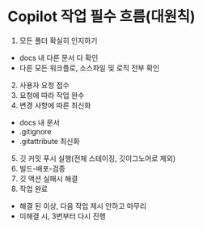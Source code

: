 # Copilot 작업 필수 흐름(대원칙)

1. 모든 폴더 확실히 인지하기

- docs 내 다른 문서 다 확인
- 다른 모든 워크플로, 소스파일 및 로직 전부 확인

2. 사용자 요청 접수
3. 요청에 따라 작업 완수
4. 변경 사항에 따른 최신화

- docs 내 문서
- .gitignore
- .gitattribute 최신화

5. 깃 커밋 푸시 실행(전체 스테이징, 깃이그노어로 제외)
6. 빌드-배포-검증
7. 깃 액션 실패시 해결
8. 작업 완료

- 해결 된 이상, 다음 작업 제시 안하고 마무리
- 미해결 시, 3번부터 다시 진행

